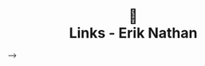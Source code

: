 <h1 align="center">
🔗<br>Links - Erik Nathan
</h1>
<!-- 
![Resultado final do projeto](assets/image/resultado.png)

<!-- <h4 align="center"><a href="https://bio-iuricode.vercel.app/">Clique para visitar o projeto</a></h4>
<h4 align="center">@iuricode</h4>

<p align="center">Inspirado na <i>girl.coding</i></p> --> -->

